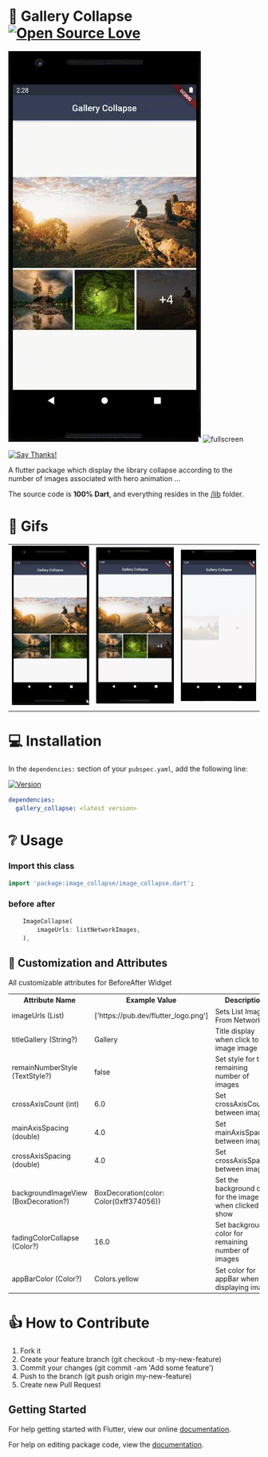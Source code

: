 # 👏 Gallery Collapse [![Open Source Love](https://badges.frapsoft.com/os/v1/open-source.svg?v=102)](https://opensource.org/licenses/MIT)

![fullscreen](screenshot/d8cd7ffd0da549ce64bc55e81254e1d9.gif)
![fullscreen](screenshot/2344a80c0576c4ee33dd8089a5a03590.gif)

[![Say Thanks!](https://img.shields.io/badge/Say%20Thanks-!-1EAEDB.svg)](https://ko-fi.com/zuyenz)

<p>A flutter package which display the library collapse according to the number of images associated with hero animation ...</p>

The source code is **100% Dart**, and everything resides in the [/lib](https://github.com/xsahil03x/giffy_dialog/tree/master/lib) folder.

# 🔅 Gifs

|                                                                                                                                                          |                                                                                                                                                          |                                                                                                                                                          |
| -------------------------------------------------------------------------------------------------------------------------------------------------------- | -------------------------------------------------------------------------------------------------------------------------------------------------------- | -------------------------------------------------------------------------------------------------------------------------------------------------------- |
| ![fullscreen](screenshot/06e08b7805562c84edc9b2d57117a900.gif) | ![fullscreen](screenshot/0bc449b8e06aee0c121872e2e94109b1.gif) | ![fullscreen](screenshot/581a7e66420a8405c4b1ee8228ca967d.gif)|
|                                                                                                                                                          |                                                                                                                                                          |                                                                                                                                                          |

# 💻 Installation

In the `dependencies:` section of your `pubspec.yaml`, add the following line:

[![Version](https://img.shields.io/pub/v/before_after.svg)](https://pub.dartlang.org/packages/before_after)

```yaml
dependencies:
  gallery_collapse: <latest version>
```

# ❔ Usage

### Import this class

```dart
import 'package:image_collapse/image_collapse.dart';
```

### before after

```dart
    ImageCollapse(
        imageUrls: listNetworkImages,
    ),
```

## 🎨 Customization and Attributes

All customizable attributes for BeforeAfter Widget

<table>
    <th>Attribute Name</th>
    <th>Example Value</th>
    <th>Description</th>
    <tr>
        <td>imageUrls (List<String>)</td>
        <td>['https://pub.dev/flutter_logo.png']</td>
        <td>Sets List Images From Network</td>
    </tr>
    <tr>
        <td>titleGallery (String?)</td>
        <td>Gallery</td>
        <td>Title display when click to a image image</td>
    </tr>
    <tr>
        <td>remainNumberStyle (TextStyle?)</td>
        <td>false</td>
        <td>Set style for the remaining number of images</td>
        </tr>
    <tr>
        <td>crossAxisCount (int)</td>
        <td>6.0</td>
        <td>Set crossAxisCount between images</td>
    </tr>
    <tr>
        <td>mainAxisSpacing (double)</td>
        <td>4.0</td>
        <td>Set mainAxisSpacing between images</td>
    </tr>
    <tr>
        <td>crossAxisSpacing (double)</td>
        <td>4.0</td>
        <td>Set crossAxisSpacing between images</td>
    </tr>
    <tr>
        <td>backgroundImageView (BoxDecoration?)</td>
        <td> BoxDecoration(color: Color(0xff374056))</td>
        <td>Set the background color for the image when clicked show</td>
    </tr>
      <tr>
        <td>fadingColorCollapse (Color?)</td>
        <td>16.0</td>
        <td>Set background color for remaining number of images</td>
    </tr>
      <tr>
        <td>appBarColor (Color?)</td>
        <td>Colors.yellow</td>
        <td>Set color for appBar when displaying image</td>
    </tr>
    
</table>

# 👍 How to Contribute

1. Fork it
2. Create your feature branch (git checkout -b my-new-feature)
3. Commit your changes (git commit -am 'Add some feature')
4. Push to the branch (git push origin my-new-feature)
5. Create new Pull Request

## Getting Started

For help getting started with Flutter, view our online [documentation](https://flutter.io/).

For help on editing package code, view the [documentation](https://flutter.io/developing-packages/).
